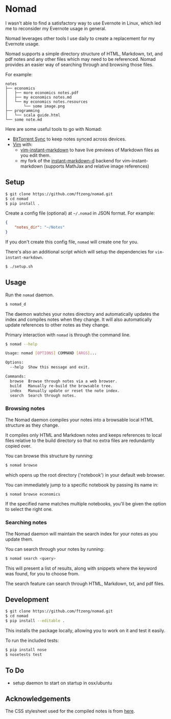 # Nomad

I wasn't able to find a satisfactory way to use Evernote in Linux,
which led me to reconsider my Evernote usage in general.

Nomad leverages other tools I use daily to create a replacement
for my Evernote usage.

Nomad supports a simple directory structure of HTML, Markdown, txt, and
pdf notes and any other files which may need to be referenced. Nomad
provides an easier way of searching through and browsing those files.

For example:
```
notes
├── economics
│   ├── more economics notes.pdf
│   ├── my economics notes.md
│   └── my economics notes.resources
│       └── some image.png
├── programming
│   └── scala guide.html
└── some note.md
```

Here are some useful tools to go with Nomad:
* [BitTorrent Sync](www.bittorrent.com/sync) to keep notes synced across devices.
* [Vim](http://www.vim.org/) with:
    * [vim-instant-markdown](https://github.com/suan/vim-instant-markdown) to have live previews
    of Markdown files as you edit them.
    * my fork of the [instant-markdown-d](https://github.com/ftzeng/instant-markdown-d) backend for
    vim-instant-markdown (supports MathJax and relative image references)

## Setup
```bash
$ git clone https://github.com/ftzeng/nomad.git
$ cd nomad
$ pip install .
```

Create a config file (optional) at `~/.nomad` in JSON format.
For example:
```json
{
    "notes_dir": "~/Notes"
}
```
If you don't create this config file, `nomad` will create one for
you.

There's also an additional script which will setup
the dependencies for `vim-instant-markdown`.
```bash
$ ./setup.sh
```

## Usage
Run the `nomad` daemon.

```bash
$ nomad_d
```

The daemon watches your notes directory and automatically updates
the index and compiles notes when they change.
It will also automatically update references to other notes as they
change.

Primary interaction with `nomad` is through
the command line.

```bash
$ nomad --help

Usage: nomad [OPTIONS] COMMAND [ARGS]...

Options:
  --help  Show this message and exit.

Commands:
  browse  Browse through notes via a web browser.
  build   Manually re-build the browsable tree.
  index   Manually update or reset the note index.
  search  Search through notes.
```

### Browsing notes
The Nomad daemon compiles your notes into a browsable local
HTML structure as they change.

It compiles only HTML and Markdown notes and keeps references
to local files relative to the build directory so that no
extra files are redundantly copied over.

You can browse this structure by running:
```bash
$ nomad browse
```
which opens up the root directory ('notebook') in your
default web browser.

You can immediately jump to a specific notebook by
passing its name in:
```bash
$ nomad browse economics
```

If the specified name matches multiple notebooks,
you'll be given the option to select the right one.

### Searching notes
The Nomad daemon will maintain the search index
for your notes as you update them.

You can search through your notes by running:
```bash
$ nomad search <query>
```

This will present a list of results, along with snippets where the
keyword was found, for you to choose from.

The search feature can search through HTML, Markdown, txt, and pdf
files.


## Development
```bash
$ git clone https://github.com/ftzeng/nomad.git
$ cd nomad
$ pip install --editable .
```

This installs the package locally, allowing you to work on it and test
it easily.

To run the included tests:
```bash
$ pip install nose
$ nosetests test
```

## To Do
* setup daemon to start on startup in osx/ubuntu

## Acknowledgements
The CSS stylesheet used for the compiled notes is from [here](https://gist.github.com/tuzz/3331384).
